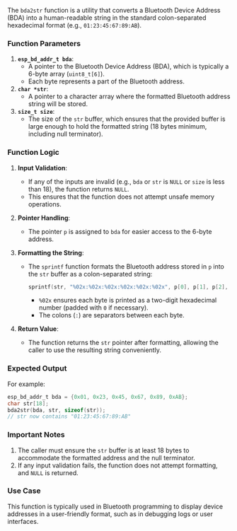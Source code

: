 The `bda2str` function is a utility that converts a Bluetooth Device Address (BDA) into a human-readable string in the standard colon-separated hexadecimal format (e.g., `01:23:45:67:89:AB`).

### **Function Parameters**

1. **`esp_bd_addr_t bda`**:
    - A pointer to the Bluetooth Device Address (BDA), which is typically a 6-byte array (`uint8_t[6]`).
    - Each byte represents a part of the Bluetooth address.
2. **`char *str`**:
    - A pointer to a character array where the formatted Bluetooth address string will be stored.
3. **`size_t size`**:
    - The size of the `str` buffer, which ensures that the provided buffer is large enough to hold the formatted string (18 bytes minimum, including null terminator).
### **Function Logic**
1. **Input Validation**:
    - If any of the inputs are invalid (e.g., `bda` or `str` is `NULL` or `size` is less than 18), the function returns `NULL`.
    - This ensures that the function does not attempt unsafe memory operations.
2. **Pointer Handling**:
    - The pointer `p` is assigned to `bda` for easier access to the 6-byte address.
3. **Formatting the String**:
    - The `sprintf` function formats the Bluetooth address stored in `p` into the `str` buffer as a colon-separated string:
        
        ```c
        sprintf(str, "%02x:%02x:%02x:%02x:%02x:%02x", p[0], p[1], p[2], p[3], p[4], p[5]);
        ```
        
        - `%02x` ensures each byte is printed as a two-digit hexadecimal number (padded with `0` if necessary).
        - The colons (`:`) are separators between each byte.
4. **Return Value**:
    
    - The function returns the `str` pointer after formatting, allowing the caller to use the resulting string conveniently.

### **Expected Output**

For example:

```c
esp_bd_addr_t bda = {0x01, 0x23, 0x45, 0x67, 0x89, 0xAB};
char str[18];
bda2str(bda, str, sizeof(str));
// str now contains "01:23:45:67:89:AB"
```

### **Important Notes**

1. The caller must ensure the `str` buffer is at least 18 bytes to accommodate the formatted address and the null terminator.
2. If any input validation fails, the function does not attempt formatting, and `NULL` is returned.

### **Use Case**

This function is typically used in Bluetooth programming to display device addresses in a user-friendly format, such as in debugging logs or user interfaces.
